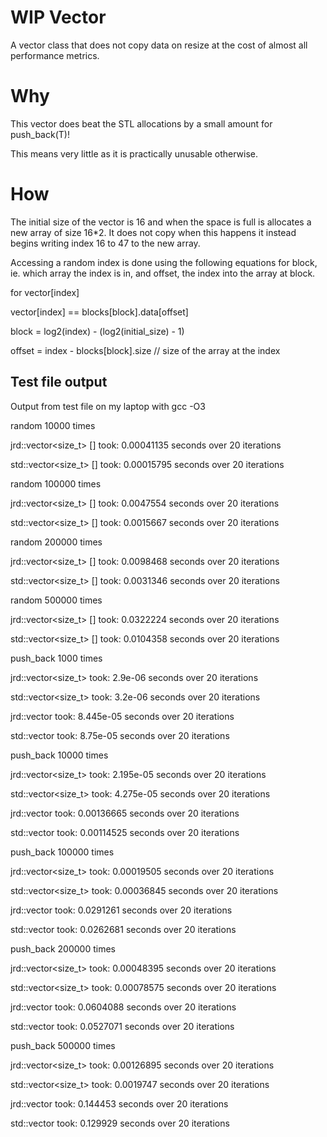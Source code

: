 # WIP Vector 

A vector class that does not copy data on resize at the cost of almost all performance metrics.

# Why
This vector does beat the STL allocations by a small amount for push_back(T)!

This means very little as it is practically unusable otherwise. 

# How
The initial size of the vector is 16 and when the space is full is allocates a new array of size 16*2. It does not copy when this happens it instead begins writing index 16 to 47 to the new array.

Accessing a random index is done using the following equations for block, ie. which array the index is in, and offset, the index into the array at block.

for vector[index]

vector[index] == blocks[block].data[offset]

block = log2(index) - (log2(initial_size) - 1)

offset = index - blocks[block].size // size of the array at the index



## Test file output
Output from test file on my laptop with gcc -O3

random 10000 times

jrd::vector<size_t> [] took: 0.00041135 seconds over 20 iterations 

std::vector<size_t> [] took: 0.00015795 seconds over 20 iterations 

random 100000 times 

jrd::vector<size_t> [] took: 0.0047554 seconds over 20 iterations 

std::vector<size_t> [] took: 0.0015667 seconds over 20 iterations 

random 200000 times

jrd::vector<size_t> [] took: 0.0098468 seconds over 20 iterations

std::vector<size_t> [] took: 0.0031346 seconds over 20 iterations

random 500000 times

jrd::vector<size_t> [] took: 0.0322224 seconds over 20 iterations

std::vector<size_t> [] took: 0.0104358 seconds over 20 iterations

push_back 1000 times

jrd::vector<size_t> took: 2.9e-06 seconds over 20 iterations

std::vector<size_t> took: 3.2e-06 seconds over 20 iterations

jrd::vector<string> took: 8.445e-05 seconds over 20 iterations

std::vector<string> took: 8.75e-05 seconds over 20 iterations

push_back 10000 times

jrd::vector<size_t> took: 2.195e-05 seconds over 20 iterations

std::vector<size_t> took: 4.275e-05 seconds over 20 iterations

jrd::vector<string> took: 0.00136665 seconds over 20 iterations

std::vector<string> took: 0.00114525 seconds over 20 iterations

push_back 100000 times

jrd::vector<size_t> took: 0.00019505 seconds over 20 iterations

std::vector<size_t> took: 0.00036845 seconds over 20 iterations

jrd::vector<string> took: 0.0291261 seconds over 20 iterations

std::vector<string> took: 0.0262681 seconds over 20 iterations

push_back 200000 times

jrd::vector<size_t> took: 0.00048395 seconds over 20 iterations

std::vector<size_t> took: 0.00078575 seconds over 20 iterations

jrd::vector<string> took: 0.0604088 seconds over 20 iterations

std::vector<string> took: 0.0527071 seconds over 20 iterations

push_back 500000 times

jrd::vector<size_t> took: 0.00126895 seconds over 20 iterations

std::vector<size_t> took: 0.0019747 seconds over 20 iterations

jrd::vector<string> took: 0.144453 seconds over 20 iterations

std::vector<string> took: 0.129929 seconds over 20 iterations

